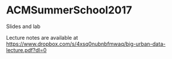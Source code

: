 # ACMSummerSchool2017
Slides and lab

Lecture notes are available at https://www.dropbox.com/s/4xsq0nubnbfmwaq/big-urban-data-lecture.pdf?dl=0
